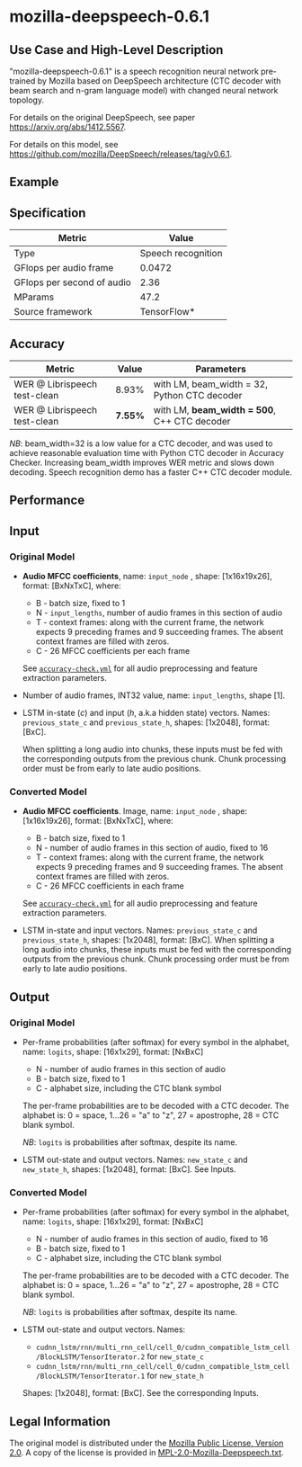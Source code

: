 # mozilla-deepspeech-0.6.1

## Use Case and High-Level Description

"mozilla-deepspeech-0.6.1" is a speech recognition neural network pre-trained by Mozilla
based on DeepSpeech architecture (CTC decoder with beam search and n-gram language model)
with changed neural network topology.

For details on the original DeepSpeech, see paper <https://arxiv.org/abs/1412.5567>.

For details on this model, see <https://github.com/mozilla/DeepSpeech/releases/tag/v0.6.1>.

## Example

## Specification

| Metric                          | Value                                     |
|---------------------------------|-------------------------------------------|
| Type                            | Speech recognition                        |
| GFlops per audio frame          | 0.0472                                    |
| GFlops per second of audio      | 2.36                                      |
| MParams                         | 47.2                                      |
| Source framework                | TensorFlow\*                              |

## Accuracy

| Metric                       | Value      | Parameters                                     |
| ---------------------------- | ---------- | ---------------------------------------------- |
| WER @ Librispeech test-clean | 8.93%      | with LM, beam_width = 32, Python CTC decoder   |
| WER @ Librispeech test-clean | **7.55%**  | with LM, **beam_width = 500**, C++ CTC decoder |

*NB*: beam_width=32 is a low value for a CTC decoder, and was used to achieve reasonable evaluation time with Python CTC decoder in Accuracy Checker.
Increasing beam_width improves WER metric and slows down decoding.  Speech recognition demo has a faster C++ CTC decoder module.

## Performance

## Input

### Original Model

 * **Audio MFCC coefficients**, name: `input_node` , shape: [1x16x19x26], format: [BxNxTxC], where:

    - B - batch size, fixed to 1
    - N - `input_lengths`, number of audio frames in this section of audio
    - T - context frames: along with the current frame, the network expects 9 preceding frames and 9 succeeding frames. The absent context frames are filled with zeros.
    - C - 26 MFCC coefficients per each frame

   See [`accuracy-check.yml`](accuracy-check.yml) for all audio preprocessing and feature extraction parameters.

 * Number of audio frames, INT32 value, name: `input_lengths`, shape [1].

 * LSTM in-state (*c*) and input (*h*, a.k.a hidden state) vectors. Names: `previous_state_c` and `previous_state_h`, shapes: [1x2048], format: [BxC].

    When splitting a long audio into chunks, these inputs must be fed with the corresponding outputs from the previous chunk.
    Chunk processing order must be from early to late audio positions.


### Converted Model

 * **Audio MFCC coefficients**. Image, name: `input_node` , shape: [1x16x19x26], format: [BxNxTxC], where:

    - B - batch size, fixed to 1
    - N - number of audio frames in this section of audio, fixed to 16
    - T - context frames: along with the current frame, the network expects 9 preceding frames and 9 succeeding frames. The absent context frames are filled with zeros.
    - C - 26 MFCC coefficients in each frame

    See [`accuracy-check.yml`](accuracy-check.yml) for all audio preprocessing and feature extraction parameters.

 * LSTM in-state and input vectors. Names: `previous_state_c` and `previous_state_h`, shapes: [1x2048], format: [BxC].
When splitting a long audio into chunks, these inputs must be fed with the corresponding outputs from the previous chunk.
Chunk processing order must be from early to late audio positions.

## Output

### Original Model

 * Per-frame probabilities (after softmax) for every symbol in the alphabet, name: `logits`, shape: [16x1x29], format: [NxBxC]

    - N - number of audio frames in this section of audio
    - B - batch size, fixed to 1
    - C - alphabet size, including the CTC blank symbol

    The per-frame probabilities are to be decoded with a CTC decoder.
    The alphabet is: 0 = space, 1...26 = "a" to "z", 27 = apostrophe, 28 = CTC blank symbol.

    *NB*: `logits` is probabilities after softmax, despite its name.

 * LSTM out-state and output vectors. Names: `new_state_c` and `new_state_h`, shapes: [1x2048], format: [BxC]. See Inputs.

### Converted Model

 * Per-frame probabilities (after softmax) for every symbol in the alphabet, name: `logits`, shape: [16x1x29], format: [NxBxC]

    - N - number of audio frames in this section of audio, fixed to 16
    - B - batch size, fixed to 1
    - C - alphabet size, including the CTC blank symbol

    The per-frame probabilities are to be decoded with a CTC decoder.
    The alphabet is: 0 = space, 1...26 = "a" to "z", 27 = apostrophe, 28 = CTC blank symbol.

    *NB*: `logits` is probabilities after softmax, despite its name.

 * LSTM out-state and output vectors. Names:

    - `cudnn_lstm/rnn/multi_rnn_cell/cell_0/cudnn_compatible_lstm_cell/BlockLSTM/TensorIterator.2` for `new_state_c`
    - `cudnn_lstm/rnn/multi_rnn_cell/cell_0/cudnn_compatible_lstm_cell/BlockLSTM/TensorIterator.1` for `new_state_h`

   Shapes: [1x2048], format: [BxC].  See the corresponding Inputs.

## Legal Information

The original model is distributed under the
[Mozilla Public License, Version 2.0](https://raw.githubusercontent.com/mozilla/DeepSpeech/master/LICENSE).
A copy of the license is provided in [MPL-2.0-Mozilla-Deepspeech.txt](../licenses/MPL-2.0-Mozilla-Deepspeech.txt).
